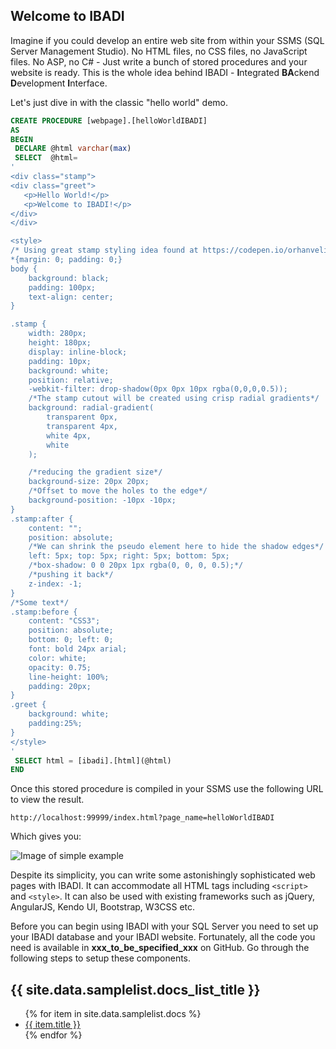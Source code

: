 ## Welcome to IBADI

Imagine if you could develop an entire web site from within your SSMS (SQL Server Management Studio). No HTML files, no CSS files, no JavaScript files. No ASP, no C# - Just write a bunch of stored procedures and your website is ready. This is the whole idea behind IBADI - **I**ntegrated **BA**ckend **D**evelopment **I**nterface.

Let's just dive in with the classic "hello world" demo.

```sql
CREATE PROCEDURE [webpage].[helloWorldIBADI]
AS
BEGIN
 DECLARE @html varchar(max)  
 SELECT  @html=  
'  
<div class="stamp">
<div class="greet">
   <p>Hello World!</p>
   <p>Welcome to IBADI!</p>
</div>
</div>

<style>
/* Using great stamp styling idea found at https://codepen.io/orhanveli/pen/tbGJL */
*{margin: 0; padding: 0;}
body {
    background: black;
    padding: 100px;
    text-align: center;
}

.stamp {
    width: 280px;
    height: 180px;
    display: inline-block;
    padding: 10px;
    background: white;
    position: relative;
    -webkit-filter: drop-shadow(0px 0px 10px rgba(0,0,0,0.5));
    /*The stamp cutout will be created using crisp radial gradients*/
    background: radial-gradient(
        transparent 0px, 
        transparent 4px, 
        white 4px,
        white
    );

    /*reducing the gradient size*/
    background-size: 20px 20px;
    /*Offset to move the holes to the edge*/
    background-position: -10px -10px;
}
.stamp:after {
    content: "";
    position: absolute;
    /*We can shrink the pseudo element here to hide the shadow edges*/
    left: 5px; top: 5px; right: 5px; bottom: 5px;
    /*box-shadow: 0 0 20px 1px rgba(0, 0, 0, 0.5);*/
    /*pushing it back*/
    z-index: -1;
}
/*Some text*/
.stamp:before {
    content: "CSS3";
    position: absolute;
    bottom: 0; left: 0;
    font: bold 24px arial;
    color: white;
    opacity: 0.75;
    line-height: 100%;
    padding: 20px;
}
.greet {
    background: white;
	padding:25%;
}
</style>
'
 SELECT html = [ibadi].[html](@html)     
END


```

Once this stored procedure is compiled in your SSMS use the following URL to view the result.

`http://localhost:99999/index.html?page_name=helloWorldIBADI` 

Which gives you:

![Image of simple example](https://github.com/SamuelAina/IBADI/blob/master/images/example_ibadi_2.png?raw=true)


Despite its simplicity, you can write some astonishingly sophisticated web pages with IBADI. It can accommodate all HTML tags including `<script>` and `<style>`. It can also be used with existing frameworks such as jQuery, AngularJS, Kendo UI, Bootstrap, W3CSS etc.

Before you can begin using IBADI with your SQL Server you need to set up your IBADI database and your IBADI website. Fortunately, all the code you need is available in **xxx_to_be_specified_xxx** on GitHub. Go through the following steps to setup these components.

<h2>{{ site.data.samplelist.docs_list_title }}</h2>
<ul>
   {% for item in site.data.samplelist.docs %}
      <li><a href="{{ item.url }}" alt="{{ item.title }}">{{ item.title }}</a></li>
   {% endfor %}
</ul>
